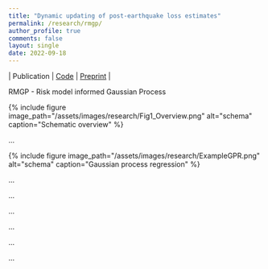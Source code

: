 ```yaml
---
title: "Dynamic updating of post-earthquake loss estimates"
permalink: /research/rmgp/
author_profile: true
comments: false
layout: single
date: 2022-09-18
---
```



| Publication | [Code](https://gitlab.ethz.ch/bodlukas/earthquake-rmgp) | [Preprint](https://doi.org/10.31224/2205) |

RMGP - Risk model informed Gaussian Process

{% include figure image_path="/assets/images/research/Fig1_Overview.png" alt="schema" caption="Schematic overview" %}

...

{% include figure image_path="/assets/images/research/ExampleGPR.png" alt="schema" caption="Gaussian process regression" %}

...



...

...

...

...

...
